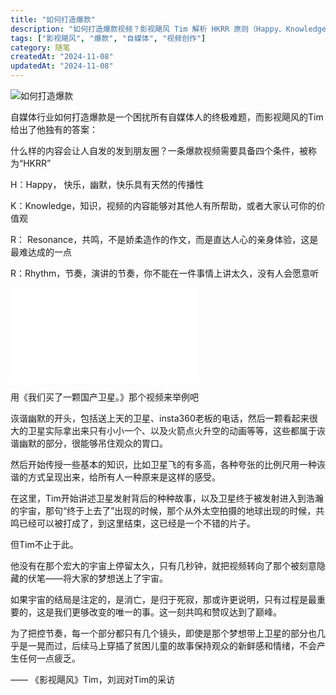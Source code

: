 ```yaml
---
title: "如何打造爆款"
description: "如何打造爆款视频？影视飓风 Tim 解析 HKRR 原则（Happy、Knowledge、Resonance、Rhythm），结合《我们买了一颗国产卫星》案例，拆解爆款内容的核心要素，适用于自媒体、短视频创作者提升作品传播力。"
tags: ["影视飓风", "爆款", "自媒体", "视频创作"]
category: 随笔
createdAt: "2024-11-08"
updatedAt: "2024-11-08"
---
```



![如何打造爆款](https://cdn.jsdelivr.net/gh/thedogb/pic@master/upic/%E5%A6%82%E4%BD%95%E6%89%93%E9%80%A0%E7%88%86%E6%AC%BE.png)

自媒体行业如何打造爆款是一个困扰所有自媒体人的终极难题，而影视飓风的Tim给出了他独有的答案：

什么样的内容会让人自发的发到朋友圈？一条爆款视频需要具备四个条件，被称为“HKRR”

H：Happy， 快乐，幽默，快乐具有天然的传播性

K：Knowledge，知识，视频的内容能够对其他人有所帮助，或者大家认可你的价值观

R： Resonance，共鸣，不是娇柔造作的作文，而是直达人心的亲身体验，这是最难达成的一点

R：Rhythm，节奏，演讲的节奏，你不能在一件事情上讲太久，没有人会愿意听



<iframe src="//player.bilibili.com/player.html?isOutside=true&aid=281384078&bvid=BV1Ec411z7j2&cid=1347080726&p=1" scrolling="no" border="0" frameborder="no" framespacing="0" allowfullscreen="true"></iframe>

用《我们买了一颗国产卫星。》那个视频来举例吧

诙谐幽默的开头，包括送上天的卫星、insta360老板的电话，然后一颗看起来很大的卫星实际拿出来只有小小一个、以及火箭点火升空的动画等等，这些都属于诙谐幽默的部分，很能够吊住观众的胃口。

然后开始传授一些基本的知识，比如卫星飞的有多高，各种夸张的比例尺用一种诙谐的方式呈现出来，给所有人一种原来是这样的感受。

在这里，Tim开始讲述卫星发射背后的种种故事，以及卫星终于被发射进入到浩瀚的宇宙，那句“终于上去了”出现的时候，那个从外太空拍摄的地球出现的时候，共鸣已经可以被打成了，到这里结束，这已经是一个不错的片子。

但Tim不止于此。

他没有在那个宏大的宇宙上停留太久，只有几秒钟，就把视频转向了那个被刻意隐藏的伏笔——将大家的梦想送上了宇宙。

如果宇宙的结局是注定的，是消亡，是归于死寂，那或许更说明，只有过程是最重要的，这是我们更够改变的唯一的事。这一刻共鸣和赞叹达到了巅峰。

为了把控节奏，每一个部分都只有几个镜头，即使是那个梦想带上卫星的部分也几乎是一晃而过，后续马上穿插了贫困儿童的故事保持观众的新鲜感和情绪，不会产生任何一点疲乏。



—— 《影视飓风》Tim，刘润对Tim的采访